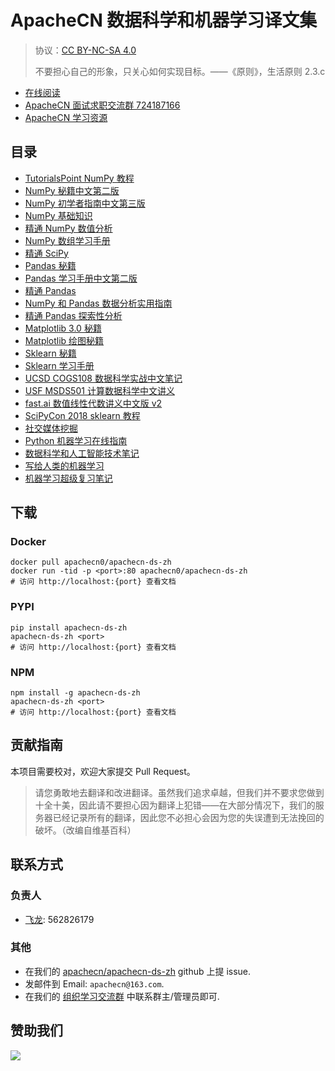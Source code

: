 # ApacheCN 数据科学和机器学习译文集

> 协议：[CC BY-NC-SA 4.0](http://creativecommons.org/licenses/by-nc-sa/4.0/)
> 
> 不要担心自己的形象，只关心如何实现目标。——《原则》，生活原则 2.3.c

* [在线阅读](https://ds.apachecn.org)
* [ApacheCN 面试求职交流群 724187166](https://jq.qq.com/?_wv=1027&k=54ujcL3)
* [ApacheCN 学习资源](http://www.apachecn.org/)

## 目录

+   [TutorialsPoint NumPy 教程](docs/tutorialspoint-numpy.md)
+   [NumPy 秘籍中文第二版](docs/numpy-cookbook-2e/README.md)
+   [NumPy 初学者指南中文第三版](docs/numpy-beginners-guide-3e/README.md)
+   [NumPy 基础知识](docs/numpy-essentials/README.md)
+   [精通 NumPy 数值分析](docs/master-num-comp-numpy/README.md)
+   [NumPy 数组学习手册](docs/learn-numpy-array/README.md)
+   [精通 SciPy](docs/master-scipy/README.md)
+   [Pandas 秘籍](docs/pandas-cookbook/README.md)
+   [Pandas 学习手册中文第二版](docs/learning-pandas-2e/README.md)
+   [精通 Pandas](docs/master-pandas/README.md)
+   [NumPy 和 Pandas 数据分析实用指南](docs/handson-data-analysis-numpy-pandas/README.md)
+   [精通 Pandas 探索性分析](docs/master-exp-analysis-pandas/README.md)
+   [Matplotlib 3.0 秘籍](docs/matplotlib-30-cookbook/README.md)
+   [Matplotlib 绘图秘籍](docs/matplotlib-plot-cookbook/README.md)
+   [Sklearn 秘籍](docs/sklearn-cookbook/README.md)
+   [Sklearn 学习手册](docs/learning-sklearn/README.md)
+   [UCSD COGS108 数据科学实战中文笔记](docs/ucsd-cogs108-notes/README.md)
+   [USF MSDS501 计算数据科学中文讲义](docs/usf-msds501-notes/README.md)
+   [fast.ai 数值线性代数讲义中文版 v2](docs/fastai-num-linalg-v2/README.md)
+   [SciPyCon 2018 sklearn 教程](docs/scipycon-2018-sklearn-tut/README.md)
+   [社交媒体挖掘](docs/social-media-mining/README.md)
+   [Python 机器学习在线指南](docs/vt-cs4624-pyml/README.md)
+   [数据科学和人工智能技术笔记](docs/ds-ai-tech-notes/README.md)
+   [写给人类的机器学习](docs/ml-for-humans/README.md)
+   [机器学习超级复习笔记](docs/super-machine-learning-revision-notes/README.md)

## 下载

### Docker

```
docker pull apachecn0/apachecn-ds-zh
docker run -tid -p <port>:80 apachecn0/apachecn-ds-zh
# 访问 http://localhost:{port} 查看文档
```

### PYPI

```
pip install apachecn-ds-zh
apachecn-ds-zh <port>
# 访问 http://localhost:{port} 查看文档
```

### NPM

```
npm install -g apachecn-ds-zh
apachecn-ds-zh <port>
# 访问 http://localhost:{port} 查看文档
```

## 贡献指南

本项目需要校对，欢迎大家提交 Pull Request。

> 请您勇敢地去翻译和改进翻译。虽然我们追求卓越，但我们并不要求您做到十全十美，因此请不要担心因为翻译上犯错——在大部分情况下，我们的服务器已经记录所有的翻译，因此您不必担心会因为您的失误遭到无法挽回的破坏。（改编自维基百科）

## 联系方式

### 负责人

* [飞龙](https://github.com/wizardforcel): 562826179

### 其他

*   在我们的 [apachecn/apachecn-ds-zh](https://github.com/apachecn/apachecn-ds-zh) github 上提 issue.
*   发邮件到 Email: `apachecn@163.com`.
*   在我们的 [组织学习交流群](http://www.apachecn.org/organization/348.html) 中联系群主/管理员即可.

## 赞助我们

![](https://imgconvert.csdnimg.cn/aHR0cDovL2hvbWUuYXBhY2hlY24ub3JnL2ltZy9hYm91dC9kb25hdGUuanBn?x-oss-process=image/format,png)
